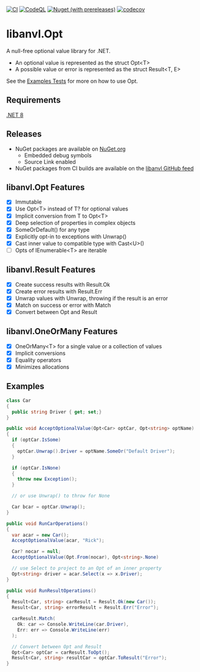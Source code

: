 [![CI](https://github.com/libanvl/opt/actions/workflows/libanvl-dotnet-ci.yml/badge.svg?branch=main)](https://github.com/libanvl/opt/actions/workflows/libanvl-dotnet-ci.yml)
[![CodeQL](https://github.com/libanvl/opt/actions/workflows/github-code-scanning/codeql/badge.svg?branch=main)](https://github.com/libanvl/opt/actions/workflows/github-code-scanning/codeql)
[![Nuget (with prereleases)](https://img.shields.io/nuget/vpre/libanvl.opt?label=libanvl.opt)](https://www.nuget.org/packages/libanvl.opt/)
[![codecov](https://codecov.io/gh/libanvl/opt/graph/badge.svg?token=X29VU1I53I)](https://codecov.io/gh/libanvl/opt)

# libanvl.Opt

A null-free optional value library for .NET.

* An optional value is represented as the struct Opt&lt;T&gt;
* A possible value or error is represented as the struct Result&lt;T, E&gt;

See the [Examples Tests](test/libanvl.Opt.Test/Examples.cs) for more on how to use Opt.

## Requirements

[.NET 8](https://dotnet.microsoft.com/download/dotnet/8.0)

## Releases

* NuGet packages are available on [NuGet.org](https://www.nuget.org/packages/libanvl.opt)
  * Embedded debug symbols
  * Source Link enabled
* NuGet packages from CI builds are available on the [libanvl GitHub feed](https://github.com/libanvl/opt/packages/)

## libanvl.Opt Features

- [X] Immutable
- [X] Use Opt&lt;T&gt; instead of T? for optional values 
- [X] Implicit conversion from T to Opt&lt;T&gt;
- [X] Deep selection of properties in complex objects
- [X] SomeOrDefault() for any type
- [X] Explicitly opt-in to exceptions with Unwrap()
- [X] Cast inner value to compatible type with Cast&lt;U&gt;() 
- [ ] Opts of IEnumerable&lt;T&gt; are iterable

## libanvl.Result Features

- [X] Create success results with Result.Ok
- [X] Create error results with Result.Err
- [X] Unwrap values with Unwrap, throwing if the result is an error
- [X] Match on success or error with Match
- [X] Convert between Opt and Result

## libanvl.OneOrMany Features

- [X] OneOrMany&lt;T&gt; for a single value or a collection of values
- [X] Implicit conversions
- [X] Equality operators
- [X] Minimizes allocations

## Examples

```csharp
class Car
{
  public string Driver { get; set;}
}

public void AcceptOptionalValue(Opt<Car> optCar, Opt<string> optName)
{
  if (optCar.IsSome)
  {
    optCar.Unwrap().Driver = optName.SomeOr("Default Driver");
  }

  if (optCar.IsNone)
  {
    throw new Exception();
  }

  // or use Unwrap() to throw for None

  Car bcar = optCar.Unwrap();
}

public void RunCarOperations()
{
  var acar = new Car();
  AcceptOptionalValue(acar, "Rick");

  Car? nocar = null;
  AcceptOptionalValue(Opt.From(nocar), Opt<string>.None)

  // use Select to project to an Opt of an inner property
  Opt<string> driver = acar.Select(x => x.Driver);
}

public void RunResultOperations()
{
  Result<Car, string> carResult = Result.Ok(new Car());
  Result<Car, string> errorResult = Result.Err("Error");

  carResult.Match(
    Ok: car => Console.WriteLine(car.Driver),
    Err: err => Console.WriteLine(err)
  );

  // Convert between Opt and Result
  Opt<Car> optCar = carResult.ToOpt();
  Result<Car, string> resultCar = optCar.ToResult("Error");
}
```
